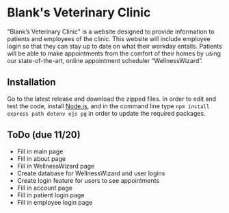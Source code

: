 # Blank's Veterinary Clinic

"Blank’s Veterinary Clinic" is a website designed to provide information to patients and employees of the clinic. This website will include employee login so that they can stay up to date on what their workday entails. Patients will be able to make appointments from the comfort of their homes by using our state-of-the-art, online appointment scheduler “WellnessWizard”.

## Installation
Go to the latest release and download the zipped files. In order to edit and test the code, install [Node.js](https://nodejs.org/en), and in the command line type `npm install express path dotenv ejs pg` in order to update the required packages.


## ToDo (due 11/20)
* Fill in main page
* Fill in about page
* Fill in WellnessWizard page
* Create database for WellnessWizard and user logins
* Create login feature for users to see appointments
* Fill in account page
* Fill in patient login page
* Fill in employee login page
